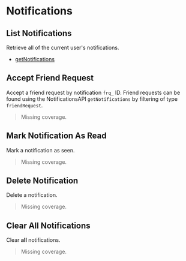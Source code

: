 # Notifications

## List Notifications
Retrieve all of the current user's notifications.

* [getNotifications](./getnotifications.md)
## Accept Friend Request
Accept a friend request by notification `frq_` ID. Friend requests can be found using the NotificationsAPI `getNotifications` by filtering of type `friendRequest`.

> Missing coverage.
## Mark Notification As Read
Mark a notification as seen.

> Missing coverage.
## Delete Notification
Delete a notification.

> Missing coverage.
## Clear All Notifications
Clear **all** notifications.

> Missing coverage.
	
